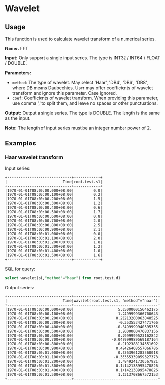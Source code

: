 # Wavelet

## Usage

This function is used to calculate wavelet transform of a numerical series.

**Name:** FFT

**Input:** Only support a single input series. The type is INT32 / INT64 / FLOAT / DOUBLE.

**Parameters:** 

+ `method`: The type of wavelet. May select 'Haar', 'DB4', 'DB6', 'DB8', where DB means Daubechies. User may offer coefficients of wavelet transform and ignore this parameter. Case ignored.
+ `coef`: Coefficients of wavelet transform. When providing this parameter, use comma ',' to split them, and leave no spaces or other punctuations.

**Output:** Output a single series. The type is DOUBLE. The length is the same as the input. 

**Note:** The length of input series must be an integer number power of 2.

## Examples


### Haar wavelet transform

Input series:

```
+-----------------------------+------------+
|                         Time|root.test.s1|
+-----------------------------+------------+
|1970-01-01T08:00:00.000+08:00|         0.0|
|1970-01-01T08:00:00.100+08:00|         0.2|
|1970-01-01T08:00:00.200+08:00|         1.5|
|1970-01-01T08:00:00.300+08:00|         1.2|
|1970-01-01T08:00:00.400+08:00|         0.6|
|1970-01-01T08:00:00.500+08:00|         1.7|
|1970-01-01T08:00:00.600+08:00|         0.8|
|1970-01-01T08:00:00.700+08:00|         2.0|
|1970-01-01T08:00:00.800+08:00|         2.5|
|1970-01-01T08:00:00.900+08:00|         2.1|
|1970-01-01T08:00:01.000+08:00|         0.0|
|1970-01-01T08:00:01.100+08:00|         2.0|
|1970-01-01T08:00:01.200+08:00|         1.8|
|1970-01-01T08:00:01.300+08:00|         1.2|
|1970-01-01T08:00:01.400+08:00|         1.0|
|1970-01-01T08:00:01.500+08:00|         1.6|
+-----------------------------+------------+
```

SQL for query:

```sql
select wavelet(s1,"method"="haar") from root.test.d1
```

Output series:

```
+-----------------------------+--------------------------------------+
|                         Time|wavelet(root.test.s1, "method"="haar")|
+-----------------------------+--------------------------------------+
|1970-01-01T08:00:00.000+08:00|                    5.0500000156462175|
|1970-01-01T08:00:00.100+08:00|                   -1.2499999366700643|
|1970-01-01T08:00:00.200+08:00|                   0.21213200063848525|
|1970-01-01T08:00:00.300+08:00|                    -0.353553427471766|
|1970-01-01T08:00:00.400+08:00|                   -0.3499999940395355|
|1970-01-01T08:00:00.500+08:00|                    1.2000000476837156|
|1970-01-01T08:00:00.600+08:00|                    0.7999999523162842|
|1970-01-01T08:00:00.700+08:00|                 -0.049999989569187164|
|1970-01-01T08:00:00.800+08:00|                   -0.9192388134351692|
|1970-01-01T08:00:00.900+08:00|                   0.42426408557066786|
|1970-01-01T08:00:01.000+08:00|                    0.6363961283560018|
|1970-01-01T08:00:01.100+08:00|                  -0.35355339059327373|
|1970-01-01T08:00:01.200+08:00|                    1.4849241730567921|
|1970-01-01T08:00:01.300+08:00|                   0.14142138995478826|
|1970-01-01T08:00:01.400+08:00|                   0.14142138995478826|
|1970-01-01T08:00:01.500+08:00|                    1.1313708667572153|
+-----------------------------+--------------------------------------+
```

